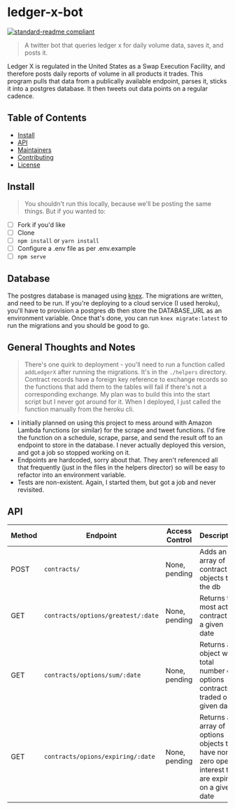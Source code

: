 # ledger-x-bot

[![standard-readme compliant](https://img.shields.io/badge/standard--readme-OK-green.svg?style=flat-square)](https://github.com/RichardLitt/standard-readme)

> A twitter bot that queries ledger x for daily volume data, saves it, and posts it.

Ledger X is regulated in the United States as a Swap Execution Facility, and therefore posts daily reports of volume in all products it trades. This program pulls that data from a publically available endpoint, parses it, sticks it into a postgres database. It then tweets out data points on a regular cadence. 

## Table of Contents

- [Install](#install)
- [API](#api)
- [Maintainers](#maintainers)
- [Contributing](#contributing)
- [License](#license)

## Install

> You shouldn't run this locally, because we'll be posting the same things. But if you wanted to:

- [ ] Fork if you'd like
- [ ] Clone
- [ ] `npm install` or `yarn install`
- [ ] Configure a .env file as per .env.example
- [ ] `npm serve`

## Database

The postgres database is managed using [knex](http://knexjs.org/). The migrations are written, and need to be run. If you're deploying to a cloud service (I used heroku), you'll have to provision a postgres db then store the DATABASE_URL as an environment variable. Once that's done, you can run `knex migrate:latest` to run the migrations and you should be good to go.

## General Thoughts and Notes

> There's one quirk to deployment - you'll need to run a function called `addLedgerX` after running the migrations. It's in the `./helpers` directory. Contract records have a foreign key reference to exchange records so the functions that add them to the tables will fail if there's not a corresponding exchange. My plan was to build this into the start script but I never got around for it. When I deployed, I just called the function manually from the heroku cli.
- I initially planned on using this project to mess around with Amazon Lambda functions (or similar) for the scrape and tweet functions. I'd fire the function on a schedule, scrape, parse, and send the result off to an endpoint to store in the database. I never actually deployed this version, and got a job so stopped working on it. 
- Endpoints are hardcoded, sorry about that. They aren't referenced all that frequently (just in the files in the helpers director) so will be easy to refactor into an environment variable.
- Tests are non-existent. Again, I started them, but got a job and never revisited. 

## API


**Method**|**Endpoint**|**Access Control**|**Description**
-----|-----|-----|-----
POST|`contracts/`|None, pending|Adds an array of contract objects to the db
GET|`contracts/options/greatest/:date`|None, pending|Returns the most active contract on a given date
GET|`contracts/options/sum/:date`|None, pending|Returns an object with total number of options contracts traded on a given date
GET|`contracts/opions/expiring/:date`|None, pending|Returns an array of options objects that have non-zero open interest that are expiring on a given date



